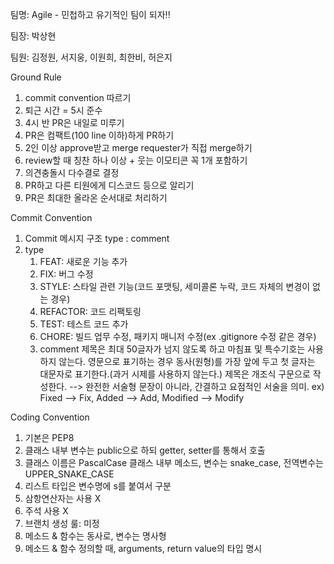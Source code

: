 팀명: Agile - 민첩하고 유기적인 팀이 되자!!

팀장: 박상현

팀원: 김정원, 서지웅, 이원희, 최한비, 허은지 

Ground Rule
1. commit convention 따르기
2. 퇴근 시간 = 5시 준수
3. 4시 반 PR은 내일로 미루기
4. PR은 컴팩트(100 line 이하)하게 PR하기
5. 2인 이상 approve받고 merge requester가 직접 merge하기
6. review할 때 칭찬 하나 이상 + 웃는 이모티콘 꼭 1개 포함하기
7. 의견충돌시 다수결로 결정
8. PR하고 다른 티원에게 디스코드 등으로 알리기
9. PR은 최대한 올라온 순서대로 처리하기

Commit Convention
1. Commit 메시지 구조 
type : comment
2. type
   1) FEAT: 새로운 기능 추가
   2) FIX: 버그 수정
   3) STYLE: 스타일 관련 기능(코드 포맷팅, 세미콜론 누락, 코드 자체의 변경이 없는 경우)
   4) REFACTOR: 코드 리팩토링
   5) TEST: 테스트 코드 추가
   6) CHORE: 빌드 업무 수정, 패키지 매니저 수정(ex .gitignore 수정 같은 경우)
   3. comment
   제목은 최대 50글자가 넘지 않도록 하고 마침표 및 특수기호는 사용하지 않는다.
   영문으로 표기하는 경우 동사(원형)를 가장 앞에 두고 첫 글자는 대문자로 표기한다.(과거 시제를 사용하지 않는다.)
   제목은 개조식 구문으로 작성한다. --> 완전한 서술형 문장이 아니라, 간결하고 요점적인 서술을 의미.
       ex) Fixed --> Fix, Added --> Add, Modified --> Modify

Coding Convention
1. 기본은 PEP8
2. 클래스 내부 변수는 public으로 하되 getter, setter를 통해서 호출
3. 클래스 이름은 PascalCase 클래스 내부 메소드, 변수는 snake_case, 전역변수는 UPPER_SNAKE_CASE
4. 리스트 타입은 변수명에 s를 붙여서 구분
5. 삼항연산자는 사용 X
6. 주석 사용 X
7. 브랜치 생성 룰: 미정
8. 메소드 & 함수는 동사로, 변수는 명사형
9. 메소드 & 함수 정의할 때, arguments, return value의 타입 명시